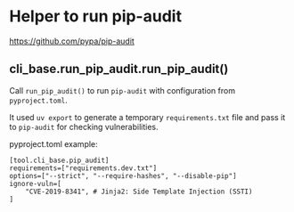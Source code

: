 # Helper to run pip-audit

https://github.com/pypa/pip-audit

## cli_base.run_pip_audit.run_pip_audit()

Call `run_pip_audit()` to run `pip-audit` with configuration from `pyproject.toml`.

It used `uv export` to generate a temporary `requirements.txt` file
and pass it to `pip-audit` for checking vulnerabilities.

pyproject.toml example:

    [tool.cli_base.pip_audit]
    requirements=["requirements.dev.txt"]
    options=["--strict", "--require-hashes", "--disable-pip"]
    ignore-vuln=[
        "CVE-2019-8341", # Jinja2: Side Template Injection (SSTI)
    ]